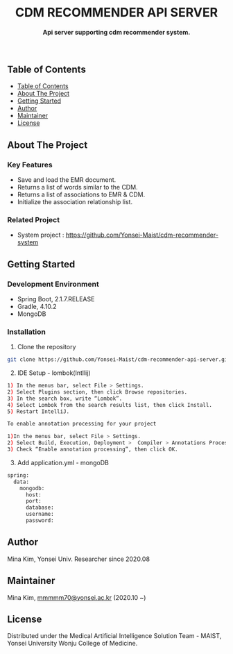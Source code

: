 <!-- PROJECT LOGO -->
<br/>
<p align="center">
  <h1 align="center"> CDM RECOMMENDER API SERVER </h3>
  <h4 align="center">
    Api server supporting cdm recommender system.
  </h4>
</p>
<br/>

<!-- TABLE OF CONTENTS -->
## Table of Contents
- [Table of Contents](#table-of-contents)
- [About The Project](#about-the-project)
- [Getting Started](#getting-started)
- [Author](#author)
- [Maintainer](#maintainer)
- [License](#license)


<!-- ABOUT THE PROJECT -->
## About The Project

### Key Features
- Save and load the EMR document.
- Returns a list of words similar to the CDM.
- Returns a list of associations to EMR & CDM.
- Initialize the association relationship list.

### Related Project
- System project : https://github.com/Yonsei-Maist/cdm-recommender-system

<!-- GETTING STARTED -->
## Getting Started

### Development Environment
- Spring Boot, 2.1.7.RELEASE
- Gradle, 4.10.2
- MongoDB

### Installation
1. Clone the repository
```sh
git clone https://github.com/Yonsei-Maist/cdm-recommender-api-server.git
```
2. IDE Setup - lombok(Intllij)
```sh
1) In the menus bar, select File > Settings.
2) Select Plugins section, then click Browse repositories.
3) In the search box, write “Lombok”.
4) Select Lombok from the search results list, then click Install.
5) Restart IntelliJ.

To enable annotation processing for your project

1)In the menus bar, select File > Settings.
2) Select Build, Execution, Deployment >  Compiler > Annotations Processors section.
3) Check “Enable annotation processing”, then click OK.
```
3. Add application.yml - mongoDB
```sh
spring:
  data:
    mongodb:
      host: 
      port: 
      database: 
      username: 
      password:
```

<!-- AUTHOR -->
## Author
Mina Kim, Yonsei Univ. Researcher since 2020.08  

<!-- MAINTAINER -->
## Maintainer
Mina Kim, mmmmm70@yonsei.ac.kr (2020.10 ~)

<!-- LICENSE -->
## License
Distributed under the Medical Artificial Intelligence Solution Team - MAIST, Yonsei University Wonju College of Medicine.
